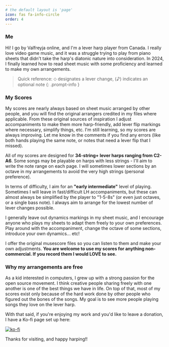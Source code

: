 ```yaml
---
# the default layout is 'page'
icon: fas fa-info-circle
order: 4
---
```


<h3><i class="fa-solid fa-face-smile"></i> Me</h3>

Hi! I go by Valfreyja online, and I'm a lever harp player from Canada. I really love video game music, and it was a struggle trying to play from piano sheets that didn't take the harp's diatonic nature into consideration. In 2024, I finally learned how to read sheet music with some proficiency and learned to make my own arrangements.

> Quick reference: ⬦ designates a lever change, (♪) indicates an optional note
{: .prompt-info }

<h3><i class="fa-solid fa-music"></i> My Scores</h3>

My scores are nearly always based on sheet music arranged by other people, and you will find the original arrangers credited in my files where applicable. From these original sources of inspiration I adjust accompaniments to make them more harp-friendly, add lever flip markings where necessary, simplify things, etc. I'm still learning, so my scores are always improving. Let me know in the comments if you find any errors (like both hands playing the same note, or notes that need a lever flip that I missed).

All of my scores are designed for **34-string+ lever harps ranging from C2-A6**. Some songs may be playable on harps with less strings - I'll aim to write the note range on each page. I will sometimes lower sections by an octave in my arrangements to avoid the very high strings (personal preference). 

In terms of difficulty, I aim for an **"early intermediate"** level of playing. Sometimes I will leave in fast/difficult LH accompaniments, but these can almost always be simplified by the player to "1-5-8s" (or even just octaves, or a single bass note). I always aim to arrange for the lowest number of lever changes possible.

I generally leave out dynamics markings in my sheet music, and I encourage anyone who plays my sheets to adapt them freely to your own preferences. Play around with the accompaniment, change the octave of some sections, introduce your own dynamics... etc!

I offer the original musescore files so you can listen to them and make your own adjustments. **You are welcome to use my scores for anything non-commercial. If you record them I would LOVE to see.**

<h3><i class="fa-solid fa-heart"></i> Why my arrangements are free</h3>

As a kid interested in computers, I grew up with a strong passion for the open source movement. I think creative people sharing freely with one another is one of the best things we have in life. On top of that, most of my scores exist only because of the hard work done by other people who figured out the bones of the songs. My goal is to see more people playing songs they love on the lever harp.

With that said, if you're enjoying my work and you'd like to leave a donation, I have a Ko-fi page set up here:

[![ko-fi](https://ko-fi.com/img/githubbutton_sm.svg)](https://ko-fi.com/T6T11J6MO)

Thanks for visiting, and happy harping!!